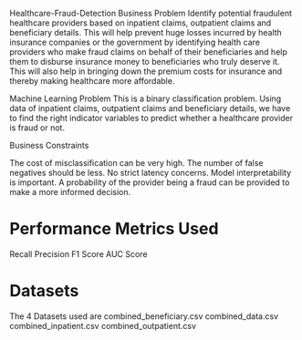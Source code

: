 Healthcare-Fraud-Detection
Business Problem
Identify potential fraudulent healthcare providers based on inpatient claims, outpatient claims and beneficiary details. This will help prevent huge losses incurred by health insurance companies or the government by identifying health care providers who make fraud claims on behalf of their beneficiaries and help them to disburse insurance money to beneficiaries who truly deserve it. This will also help in bringing down the premium costs for insurance and thereby making healthcare more affordable.

Machine Learning Problem
This is a binary classification problem. Using data of inpatient claims, outpatient claims and beneficiary details, we have to find the right indicator variables to predict whether a healthcare provider is fraud or not.

Business Constraints

The cost of misclassification can be very high.
The number of false negatives should be less.
No strict latency concerns.
Model interpretability is important. A probability of the provider being a fraud can be provided to make a more informed decision.

# Performance Metrics Used

Recall
Precision
F1 Score
AUC Score

# Datasets

The 4 Datasets used are 
combined_beneficiary.csv
combined_data.csv
combined_inpatient.csv
combined_outpatient.csv

